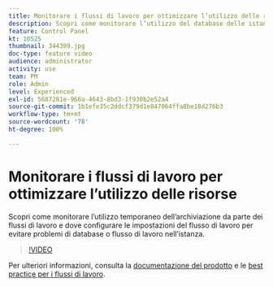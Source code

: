 ```yaml
---
title: Monitorare i flussi di lavoro per ottimizzare l’utilizzo delle risorse
description: Scopri come monitorare l’utilizzo del database delle istanze.
feature: Control Panel
kt: 10525
thumbnail: 344309.jpg
doc-type: feature video
audience: administrator
activity: use
team: PM
role: Admin
level: Experienced
exl-id: 5687281e-966a-4643-8bd3-1f930b2e52a4
source-git-commit: 1b1efe35c2ddcf379d1e847064ffa8be18d276b3
workflow-type: tm+mt
source-wordcount: '78'
ht-degree: 100%

---
```


# Monitorare i flussi di lavoro per ottimizzare l’utilizzo delle risorse

Scopri come monitorare l’utilizzo temporaneo dell’archiviazione da parte dei flussi di lavoro e dove configurare le impostazioni del flusso di lavoro per evitare problemi di database o flusso di lavoro nell’istanza.

>[!VIDEO](https://video.tv.adobe.com/v/344309/?quality=12&learn=0n)

Per ulteriori informazioni, consulta la [documentazione del prodotto](https://experienceleague.adobe.com/docs/control-panel/using/performance-monitoring/database-monitoring/workflow-monitoring.html?lang=it) e le [best practice per i flussi di lavoro](https://experienceleague.adobe.com/docs/campaign-classic/using/automating-with-workflows/introduction/workflow-best-practices.html?lang=it).
